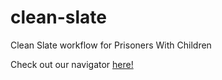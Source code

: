 # clean-slate
Clean Slate workflow for Prisoners With Children

Check out our navigator [here!](http://www.alxmnn.com/clean-slate/)
